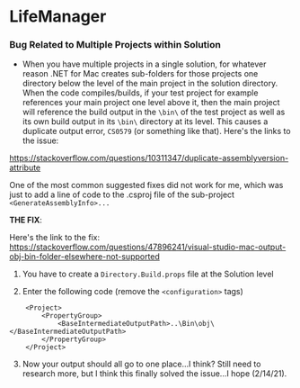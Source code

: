 # LifeManager

### Bug Related to Multiple Projects within Solution
- When you have multiple projects in a single solution, for whatever reason .NET for Mac creates sub-folders for those projects one directory below the level of the main project in the solution directory.  When the code compiles/builds, if your test project for example references your main project one level above it, then the main project will reference the build output in the `\bin\` of the test project as well as its own build output in its `\bin\` directory at its level.  This causes a duplicate output error, `CS0579` (or something like that).  Here's the links to the issue:

https://stackoverflow.com/questions/10311347/duplicate-assemblyversion-attribute

One of the most common suggested fixes did not work for me, which was just to add a line of code to the .csproj file of the sub-project `<GenerateAssemblyInfo>...`

**THE FIX**:

Here's the link to the fix: https://stackoverflow.com/questions/47896241/visual-studio-mac-output-obj-bin-folder-elsewhere-not-supported

1) You have to create a `Directory.Build.props` file at the Solution level

2) Enter the following code (remove the `<configuration>` tags)
```
    <Project>
        <PropertyGroup>
            <BaseIntermediateOutputPath>..\Bin\obj\</BaseIntermediateOutputPath>
        </PropertyGroup>
    </Project>
```

3) Now your output should all go to one place...I think?  Still need to research more, but I think this finally solved the issue...I hope (2/14/21).
